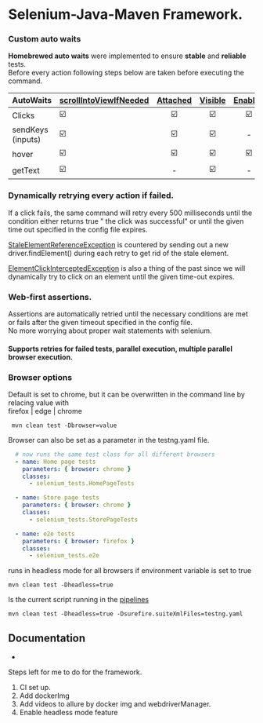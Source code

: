# Selenium-Java-Maven Framework.


### Custom auto waits
**Homebrewed auto waits** were implemented to ensure **stable** and **reliable** tests.  
Before every action following steps below are taken before executing the command.  


| AutoWaits              | [scrollIntoViewIfNeeded]() | [Attached](https://developer.mozilla.org/en-US/docs/Web/API/Node/isConnected) |    [Visible](https://www.selenium.dev/documentation/webdriver/elements/information/#is-displayed)     | [Enabled](https://www.selenium.dev/documentation/webdriver/elements/information/#is-enabled) | [Focus](https://developer.mozilla.org/en-US/docs/Web/API/HTMLElement/focus) | 
|:-----------------------|----------------------------|:-----------------------------------------------------------------------------:|:------------------:|:--------------------------------------------------------------------------------------------:|-----------|
| Clicks                 |      :ballot_box_with_check:	 |                            :ballot_box_with_check:                            | :ballot_box_with_check: |                                   :ballot_box_with_check:                                    |           |
| sendKeys (inputs)      |      :ballot_box_with_check:	 |                            :ballot_box_with_check:                            | :ballot_box_with_check: |                                              -                                               |     :ballot_box_with_check:       |
| hover                  |      :ballot_box_with_check:	 |                            :ballot_box_with_check:                            | :ballot_box_with_check: |                                   :ballot_box_with_check:                                    |           |
| getText                |      :ballot_box_with_check:	 |                                       -                                       | :ballot_box_with_check: |                                              -                                               |           |

### Dynamically retrying every action if failed.
If a click fails, the same command will retry every 500 milliseconds until the condition either returns true " the click was successful" or until the given time out specified in the config file expires.

[StaleElementReferenceException](https://www.selenium.dev/selenium/docs/api/java/org/openqa/selenium/StaleElementReferenceException.html) is countered by sending out a new driver.findElement() during each retry to get rid of the stale element.

[ElementClickInterceptedException](https://www.selenium.dev/selenium/docs/api/java/org/openqa/selenium/ElementClickInterceptedException.html) is also a thing of the past since we will dynamically try to click on an element until the given time-out expires.

### Web-first assertions.
Assertions are automatically retried until the necessary conditions are met or fails after the given timeout specified in the config file.  
No more worrying about proper wait statements with selenium.

#### Supports retries for failed tests, parallel execution, multiple parallel browser execution.

### Browser options
Default is set to chrome, but it can be overwritten in the command line by relacing value with  
firefox | edge | chrome
````shell
 mvn clean test -Dbrowser=value
````
Browser can also be set as a parameter in the testng.yaml file.
```yaml
  # now runs the same test class for all different browsers
  - name: Home page tests
    parameters: { browser: chrome }
    classes:
      - selenium_tests.HomePageTests

  - name: Store page tests
    parameters: { browser: chrome }
    classes:
      - selenium_tests.StorePageTests

  - name: e2e tests
    parameters: { browser: firefox }
    classes:
      - selenium_tests.e2e
```
runs in headless mode for all browsers if environment variable is set to true
````shell
mvn clean test -Dheadless=true
````
Is the current script running in the [pipelines](https://github.com/oscargforce/Selenium-Java-Framework/actions)
````shell
mvn clean test -Dheadless=true -Dsurefire.suiteXmlFiles=testng.yaml
````

## Documentation
 -

Steps left for me to do for the framework.

1. CI set up. 
2. Add dockerImg
3. Add videos to allure by docker img and webdriverManager.
4. Enable headless mode feature
